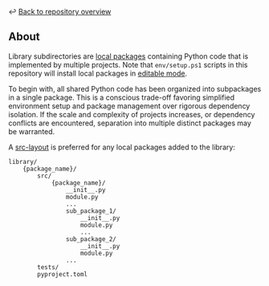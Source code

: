↩️ [Back to repository overview](../README.md)

## About
Library subdirectories are [local packages](https://pip.pypa.io/en/stable/topics/local-project-installs) containing Python code that is implemented by multiple projects. Note that `env/setup.ps1` scripts in this repository will install local packages in [editable mode](https://pip.pypa.io/en/stable/topics/local-project-installs/#editable-installs).

To begin with, all shared Python code has been organized into subpackages in a single package. This is a conscious trade-off favoring simplified environment setup and package management over rigorous dependency isolation. If the scale and complexity of projects increases, or dependency conflicts are encountered, separation into multiple distinct packages may be warranted. 

A [src-layout](https://setuptools.pypa.io/en/latest/userguide/package_discovery.html#src-layout) is preferred for any local packages added to the library:
```
library/
	{package_name}/
		src/
			{package_name}/
				__init__.py
				module.py
				...
				sub_package_1/
					__init__.py
					module.py
					...
				sub_package_2/
					__init__.py
					module.py
				...
		tests/
		pyproject.toml
```
